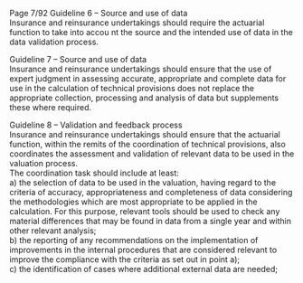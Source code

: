  
Page 7/92 
Guideline 6 – Source and use of data  
Insurance and reinsurance undertakings should require the actuarial function to take into 
accou nt the source and the intended use of data in the data validation process.  
 
Guideline 7 – Source and use of data  
Insurance and reinsurance undertakings should ensure that the use of expert judgment in 
assessing accurate, appropriate and complete data for use in the calculation of technical 
provisions does not replace the appropriate collection, processing and analysis of data but 
supplements these where required.  
 
Guideline 8 – Validation and feedback process  
Insurance and reinsurance undertakings should ensure that the actuarial function, within the 
remits of the coordination of technical provisions, also coordinates the assessment and 
validation of relevant data to be used in the valuation process.  
The coordination task should include  at least:  
a) the selection of data to be used in the valuation, having regard to the criteria of accuracy, 
appropriateness and completeness of data considering the methodologies which are most 
appropriate to be applied in the calculation. For this purpose, relevant tools should be 
used to check any material differences that may be found in data from a single year and 
within other relevant analysis;  
b) the reporting of any recommendations on the implementation of improvements in the 
internal procedures that are  considered relevant to improve the compliance with the 
criteria as set out in point a);  
c) the identification of cases where additional external data are needed;  